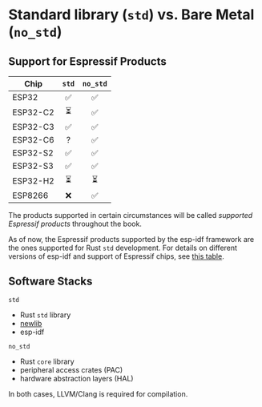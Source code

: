 # Standard library (`std`) vs. Bare Metal (`no_std`)

## Support for Espressif Products

|   Chip   | `std` | `no_std` |
| -------- | :--------: | :---: |
|  ESP32   |     ✅      |     ✅      |
| ESP32-C2 |     ⏳      |     ✅      |
| ESP32-C3 |     ✅      |     ✅      |
| ESP32-C6 |      ?      |     ✅      |
| ESP32-S2 |     ✅      |     ✅      |
| ESP32-S3 |     ✅      |     ✅      |
| ESP32-H2 |     ⏳      |     ⏳      |
| ESP8266  |     ❌      |     ✅      |

The products supported in certain circumstances will be called _supported Espressif products_ throughout the book.

As of now, the Espressif products supported by the esp-idf framework are the ones supported for Rust `std` development. For details on different versions of esp-idf and support of Espressif chips, see [this table][esp-idf-release-compatibility].

[esp-idf-release-compatibility]: https://github.com/espressif/esp-idf#esp-idf-release-and-soc-compatibility/

## Software Stacks

`std`

- Rust `std` library
- [newlib][newlib-env]
- esp-idf

`no_std`

- Rust `core` library
- peripheral access crates (PAC)
- hardware abstraction layers (HAL)

In both cases, LLVM/Clang is required for compilation.

[newlib-env]: https://sourceware.org/newlib/
